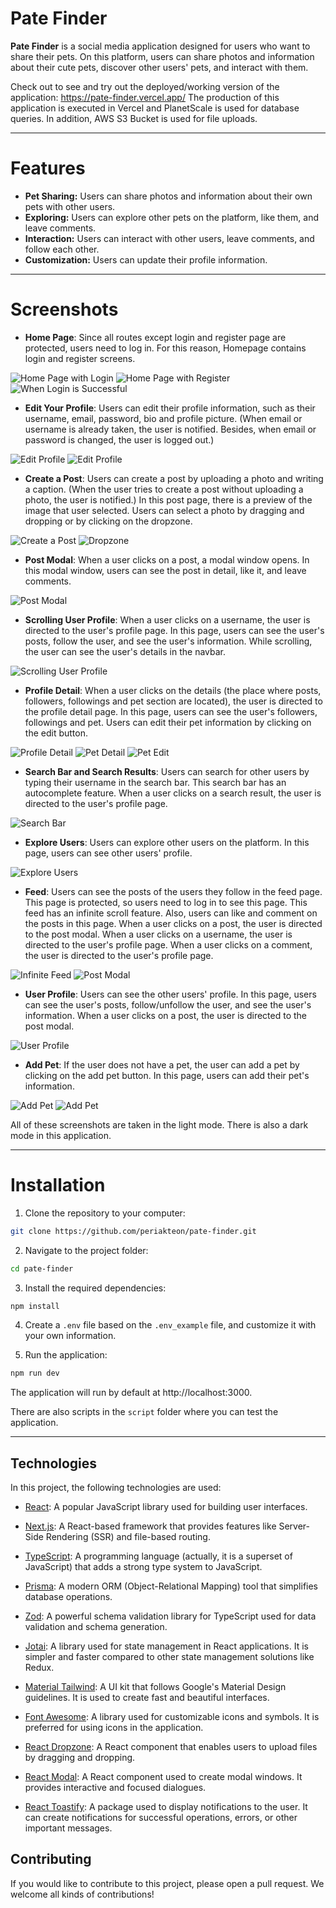 # Pate Finder

**Pate Finder** is a social media application designed for users who want to share their pets. On this platform, users can share photos and information about their cute pets, discover other users' pets, and interact with them.

Check out to see and try out the deployed/working version of the application: https://pate-finder.vercel.app/
The production of this application is executed in Vercel and PlanetScale is used for database queries. In addition, AWS S3 Bucket is used for file uploads.

***

# Features

- **Pet Sharing:** Users can share photos and information about their own pets with other users.
- **Exploring:** Users can explore other pets on the platform, like them, and leave comments.
- **Interaction:** Users can interact with other users, leave comments, and follow each other.
- **Customization:** Users can update their profile information.

***

# Screenshots

- **Home Page**: Since all routes except login and register page are protected, users need to log in. For this reason, Homepage contains login and register screens.

![Home Page with Login](https://raw.githubusercontent.com/periakteon/pate-finder/main/showcase/index%3Alogin.png)
![Home Page with Register](https://raw.githubusercontent.com/periakteon/pate-finder/main/showcase/index%3Aregister.png)
![When Login is Successful](https://raw.githubusercontent.com/periakteon/pate-finder/main/showcase/login%20success.png)

- **Edit Your Profile**: Users can edit their profile information, such as their username, email, password, bio and profile picture. (When email or username is already taken, the user is notified. Besides, when email or password is changed, the user is logged out.)

![Edit Profile](https://raw.githubusercontent.com/periakteon/pate-finder/main/showcase/editprofile.png)
![Edit Profile](https://raw.githubusercontent.com/periakteon/pate-finder/main/showcase/profile-edit.png)

- **Create a Post**: Users can create a post by uploading a photo and writing a caption. (When the user tries to create a post without uploading a photo, the user is notified.) In this post page, there is a preview of the image that user selected. Users can select a photo by dragging and dropping or by clicking on the dropzone.

![Create a Post](https://raw.githubusercontent.com/periakteon/pate-finder/main/showcase/create-new-post.png)
![Dropzone](https://raw.githubusercontent.com/periakteon/pate-finder/main/showcase/dropzone-post.png)

- **Post Modal**: When a user clicks on a post, a modal window opens. In this modal window, users can see the post in detail, like it, and leave comments.

![Post Modal](https://raw.githubusercontent.com/periakteon/pate-finder/main/showcase/post-modal.png)

- **Scrolling User Profile**: When a user clicks on a username, the user is directed to the user's profile page. In this page, users can see the user's posts, follow the user, and see the user's information. While scrolling, the user can see the user's details in the navbar.

![Scrolling User Profile](https://raw.githubusercontent.com/periakteon/pate-finder/main/showcase/profile-while-scrolling.png)

- **Profile Detail**: When a user clicks on the details (the place where posts, followers, followings and pet section are located), the user is directed to the profile detail page. In this page, users can see the user's followers, followings and pet. Users can edit their pet information by clicking on the edit button.

![Profile Detail](https://raw.githubusercontent.com/periakteon/pate-finder/main/showcase/user-detail.png)
![Pet Detail](https://raw.githubusercontent.com/periakteon/pate-finder/main/showcase/pet-detail.png)
![Pet Edit](https://raw.githubusercontent.com/periakteon/pate-finder/main/showcase/pet-detail-edit.png)

- **Search Bar and Search Results**: Users can search for other users by typing their username in the search bar. This search bar has an autocomplete feature. When a user clicks on a search result, the user is directed to the user's profile page.

![Search Bar](https://raw.githubusercontent.com/periakteon/pate-finder/main/showcase/auto-complete-search.png)

- **Explore Users**: Users can explore other users on the platform. In this page, users can see other users' profile.

![Explore Users](https://raw.githubusercontent.com/periakteon/pate-finder/main/showcase/explore-users.png)

- **Feed**: Users can see the posts of the users they follow in the feed page. This page is protected, so users need to log in to see this page. This feed has an infinite scroll feature. Also, users can like and comment on the posts in this page. When a user clicks on a post, the user is directed to the post modal. When a user clicks on a username, the user is directed to the user's profile page. When a user clicks on a comment, the user is directed to the user's profile page. 

![Infinite Feed](https://raw.githubusercontent.com/periakteon/pate-finder/main/showcase/infinite-feed.png)
![Post Modal](https://raw.githubusercontent.com/periakteon/pate-finder/main/showcase/feed-post-detail.png)

- **User Profile**: Users can see the other users' profile. In this page, users can see the user's posts, follow/unfollow the user, and see the user's information. When a user clicks on a post, the user is directed to the post modal.

![User Profile](https://raw.githubusercontent.com/periakteon/pate-finder/main/showcase/users-profile.png)

- **Add Pet**: If the user does not have a pet, the user can add a pet by clicking on the add pet button. In this page, users can add their pet's information.

![Add Pet](https://raw.githubusercontent.com/periakteon/pate-finder/main/showcase/add-pet-in-profile.png)
![Add Pet](https://raw.githubusercontent.com/periakteon/pate-finder/main/showcase/add-pet.png)

All of these screenshots are taken in the light mode. There is also a dark mode in this application.

***
# Installation

1. Clone the repository to your computer:

```bash
git clone https://github.com/periakteon/pate-finder.git
```

2. Navigate to the project folder:

```bash
cd pate-finder
```

3. Install the required dependencies:

```bash
npm install
```

4. Create a ```.env``` file based on the ```.env_example``` file, and customize it with your own information.

5. Run the application:

```bash
npm run dev
```

The application will run by default at http://localhost:3000.

There are also scripts in the ```script``` folder where you can test the application.

***

## Technologies

In this project, the following technologies are used:

- [React](https://react.dev): A popular JavaScript library used for building user interfaces.

- [Next.js](https://nextjs.org): A React-based framework that provides features like Server-Side Rendering (SSR) and file-based routing.

- [TypeScript](https://www.typescriptlang.org): A programming language (actually, it is a superset of JavaScript) that adds a strong type system to JavaScript.

- [Prisma](https://www.prisma.io): A modern ORM (Object-Relational Mapping) tool that simplifies database operations.

- [Zod](https://zod.dev): A powerful schema validation library for TypeScript used for data validation and schema generation.

- [Jotai](https://jotai.org): A library used for state management in React applications. It is simpler and faster compared to other state management solutions like Redux.

- [Material Tailwind](https://material-tailwind.com): A UI kit that follows Google's Material Design guidelines. It is used to create fast and beautiful interfaces.

- [Font Awesome](https://fontawesome.com): A library used for customizable icons and symbols. It is preferred for using icons in the application.

- [React Dropzone](https://react-dropzone.js.org): A React component that enables users to upload files by dragging and dropping.

- [React Modal](https://reactcommunity.org/react-modal): A React component used to create modal windows. It provides interactive and focused dialogues.

- [React Toastify](https://fkhadra.github.io/react-toastify): A package used to display notifications to the user. It can create notifications for successful operations, errors, or other important messages.

## Contributing

If you would like to contribute to this project, please open a pull request. We welcome all kinds of contributions!
